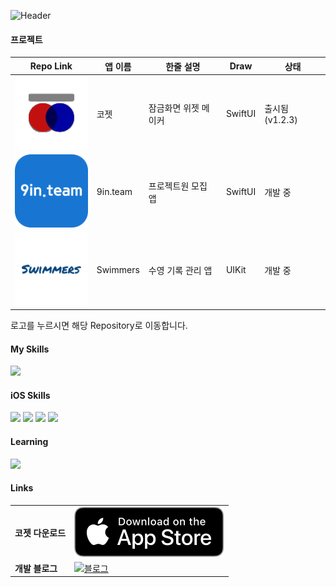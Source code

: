 <img src="https://capsule-render.vercel.app/api?type=waving&color=0:f20c08,50:fe9625,100:c052d9&height=250&section=header&text=HeonJin%20Ha&fontColor=FFFFFF&fontSize=90&animation=fadeIn&fontAlignY=38&desc=iOS%20App%20Developer&descAlignY=60&descAlign=67"
    alt="Header" style="max-width: 100%;">
    
#### 프로젝트
| Repo Link | 앱 이름          | 한줄 설명       | Draw       | 상태 |
|------|----------------------|--------------------|-------------------|-----|
| ![코젯](assets/koget.svg)    |  코젯 | 잠금화면 위젯 메이커 | SwiftUI  | 출시됨 (v1.2.3) |
| ![구인팀](assets/nineInteam.svg) | 9in.team    | 프로젝트원 모집 앱 | SwiftUI | 개발 중 |
| ![스위머즈](assets/swimmers.svg)    | Swimmers    |   수영 기록 관리 앱  | UIKit  | 개발 중 |

로고를 누르시면 해당 Repository로 이동합니다.

#### My Skills

<img src="https://skillicons.dev/icons?i=swift,bash,aws,firebase,figma" style="max-width: 100%;">


#### iOS Skills

<img src="https://img.shields.io/badge/SwiftUI-0f4cd4.svg?style=for-the-badge&logo=swift&logoColor=white"
    style="max-width: 100%;">
<img src="https://img.shields.io/badge/UIKit-ffcb2f.svg?style=for-the-badge&logo=swift&logoColor=white"
    style="max-width: 100%;">
<img src="https://img.shields.io/badge/XCTest-2a974c.svg?style=for-the-badge&logo=swift&logoColor=white"
    style="max-width: 100%;">
<img src="https://img.shields.io/badge/Coredata-2683c9.svg?style=for-the-badge&logo=swift&logoColor=white"
    style="max-width: 100%;">

#### Learning
<img src="https://img.shields.io/badge/combine-d2128a.svg?style=for-the-badge&logo=swift&logoColor=white"
    style="max-width: 100%;">


#### Links
|  |  |      
|------|----------------------|
|  **코젯 다운로드**   |  [![블로그](assets/downloadToAppstore.svg)](https://apple.co/3SZORzd)
|  **개발 블로그**   |  [![블로그](https://img.shields.io/badge/heon.dev-white?style=for-the-badge&logo=tistory&logoColor=e24c34)](https://www.heon.dev)